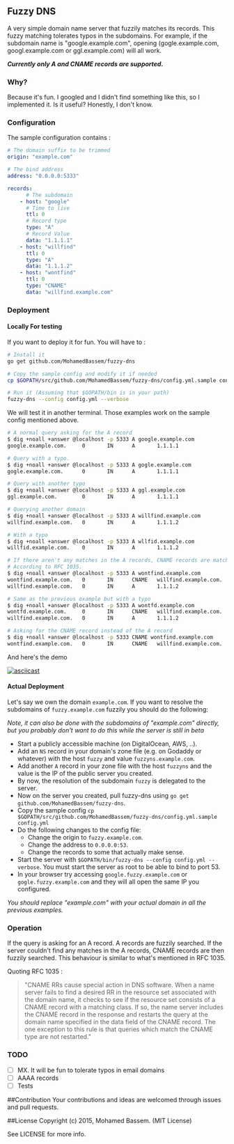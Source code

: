## Fuzzy DNS

A very simple domain name server that fuzzily matches its records. This fuzzy matching tolerates typos in the subdomains. For example, if the subdomain name is "google.example.com", opening (gogle.example.com, googl.example.com or ggl.example.com) will all work.

***Currently only A and CNAME records are supported.***

### Why?

Because it's fun. I googled and I didn't find something like this, so I implemented it. Is it useful? Honestly, I don't know.

### Configuration

The sample configuration contains :

```yaml
# The domain suffix to be trimmed
origin: "example.com"

# The bind address
address: "0.0.0.0:5333"

records:
      # The subdomain
    - host: "google"
      # Time to live
      ttl: 0
      # Record type
      type: "A"
      # Record Value
      data: "1.1.1.1"
    - host: "willfind"
      ttl: 0
      type: "A"
      data: "1.1.1.2"
    - host: "wontfind"
      ttl: 0
      type: "CNAME"
      data: "willfind.example.com"
```


### Deployment

#### Locally For testing

If you want to deploy it for fun. You will have to :

```bash
# Install it
go get github.com/MohamedBassem/fuzzy-dns

# Copy the sample config and modify it if needed
cp $GOPATH/src/github.com/MohamedBassem/fuzzy-dns/config.yml.sample config.yml

# Run it (Assuming that $GOPATH/bin is in your path)
fuzzy-dns --config config.yml --verbose
```

We will test it in another terminal. Those examples work on the sample config mentioned above.

```bash
# A normal query asking for the A record
$ dig +noall +answer @localhost -p 5333 A google.example.com
google.example.com.     0       IN      A       1.1.1.1

# Query with a typo.
$ dig +noall +answer @localhost -p 5333 A gogle.example.com
gogle.example.com.      0       IN      A       1.1.1.1

# Query with another typo
$ dig +noall +answer @localhost -p 5333 A ggl.example.com
ggl.example.com.        0       IN      A       1.1.1.1

# Querying another domain
$ dig +noall +answer @localhost -p 5333 A willfind.example.com
willfind.example.com.   0       IN      A       1.1.1.2

# With a typo
$ dig +noall +answer @localhost -p 5333 A wllfid.example.com
willfid.example.com.    0       IN      A       1.1.1.2

# If there aren't any matches in the A records, CNAME records are matched
# According to RFC 1035.
$ dig +noall +answer @localhost -p 5333 A wontfind.example.com
wontfind.example.com.   0       IN      CNAME   willfind.example.com.
willfind.example.com.   0       IN      A       1.1.1.2

# Same as the previous example but with a typo
$ dig +noall +answer @localhost -p 5333 A wontfd.example.com
wontfd.example.com.     0       IN      CNAME   willfind.example.com.
willfind.example.com.   0       IN      A       1.1.1.2

# Asking for the CNAME record instead of the A record
$ dig +noall +answer @localhost -p 5333 CNAME wontfind.example.com
wontfind.example.com.   0       IN      CNAME   willfind.example.com.
```

And here's the demo

[![asciicast](https://asciinema.org/a/48805.png)](https://asciinema.org/a/48805)

#### Actual Deployment

Let's say we own the domain `example.com`. If you want to resolve the subdomains of `fuzzy.example.com` fuzzily you should do the following:

*Note, it can also be done with the subdomains of "example.com" directly, but you probably don't want to do this while the server is still in beta*


- Start a publicly accessible machine (on DigitalOcean, AWS, ..).
- Add an `NS` record in your domain's zone file (e.g. on Godaddy or whatever) with the host `fuzzy` and value `fuzzyns.example.com`.
- Add another `A` record in your zone file with the host `fuzzyns` and the value is the IP of the public server you created.
- By now, the resolution of the subdomain `fuzzy` is delegated to the server.
- Now on the server you created, pull fuzzy-dns using `go get github.com/MohamedBassem/fuzzy-dns`.
- Copy the sample config `cp $GOPATH/src/github.com/MohamedBassem/fuzzy-dns/config.yml.sample config.yml`
- Do the following changes to the config file:
  - Change the origin to `fuzzy.example.com`.
  - Change the address to `0.0.0.0:53`.
  - Change the records to some that actually make sense.
- Start the server with `$GOPATH/bin/fuzzy-dns --config config.yml --verbose`. You must start the server as root to be able to bind to port 53.
- In your browser try accessing `google.fuzzy.example.com` or `gogle.fuzzy.example.com` and they will all open the same IP you configured.

*You should replace "example.com" with your actual domain in all the previous examples.*


### Operation

If the query is asking for an A record. A records are fuzzily searched. If the server couldn't find any matches in the A records, CNAME records are then fuzzily searched. This behaviour is similar to what's mentioned in RFC 1035.

Quoting RFC 1035 :
> "CNAME RRs cause special action in DNS software.  When a name server
> fails to find a desired RR in the resource set associated with the
> domain name, it checks to see if the resource set consists of a CNAME
> record with a matching class.  If so, the name server includes the CNAME
> record in the response and restarts the query at the domain name
> specified in the data field of the CNAME record.  The one exception to
> this rule is that queries which match the CNAME type are not restarted."


### TODO

- [ ] MX. It will be fun to tolerate typos in email domains
- [ ] AAAA records
- [ ] Tests

##Contribution
Your contributions and ideas are welcomed through issues and pull requests.

##License
Copyright (c) 2015, Mohamed Bassem. (MIT License)

See LICENSE for more info.
